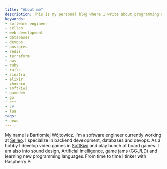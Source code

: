 ```yaml
---
title: "About me"
description: This is my personal blog where I write about programming and related topics.
keywords:
- software engineer
- selleo
- web development
- databases
- devops
- postgres
- redis
- terraform
- aws
- ruby
- rails
- sinatra
- elixir
- phoenix
- softkiwi
- gamedev
- go
- c++
- c#
- lua
tags:
- news
---
```


My name is Bartłomiej Wójtowicz.
I'm a software engineer currently working at [Selleo](https://selleo.com). I specialize in backend development, databases and devops.
As a hobby I develop video games in [SoftKiwi](https://www.softkiwi.com/) and play bunch of board games.
I am also into sound design, Artificial Intelligence, game jams ([GGJ](https://globalgamejam.org/users/bwojtowicz)/[LD](https://ldjam.com/users/bart/games)) and learning new programming languages.
From time to time I tinker with Raspberry Pi.
